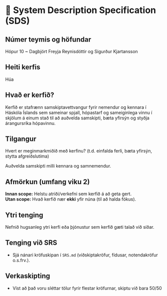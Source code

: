 # 🧭 System Description Specification (SDS)

## Númer teymis og höfundar
Hópur 10 ~ Dagbjört Freyja Reynisdóttir og Sigurður Kjartansson

## Heiti kerfis

Húa

## Hvað er kerfið?

Kerfið er stafrænn samskiptavettvangur fyrir nemendur og kennara í Háskóla Íslands sem sameinar spjall, hópastarf og sameiginlega vinnu í skjölum á einum stað til að auðvelda samskipti, bæta yfirsýn og styðja árangursríka hópavinnu.

## Tilgangur
Hvert er meginmarkmiðið með kerfinu? (t.d. einfalda ferli, bæta yfirsýn, stytta afgreiðslutíma)

Auðvelda samskipti milli kennara og samnemendur.

## Afmörkun (umfang viku 2)
**Innan scope:** Helstu atriði/verkefni sem kerfið á að geta gert.  
**Utan scope:** Hvað kerfið nær **ekki** yfir núna (til að halda fókus).

## Ytri tenging 
Nefnið hugsanleg ytri kerfi eða þjónustur sem kerfið gæti talað við síðar.

## Tenging við SRS
- Sjá nánari kröfuskipan í `SRS.md` (viðskiptakröfur, fídusar, notendakröfur o.s.frv.).

## Verkaskipting
- Víst að það voru sléttar tölur fyrir flestar kröfurnar, skiptu við bara 50/50
